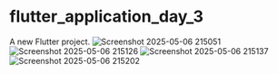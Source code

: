 # flutter_application_day_3

A new Flutter project.
![Screenshot 2025-05-06 215051](https://github.com/user-attachments/assets/d1697cea-f286-4c04-b2b1-07b8fedf2a6a)
![Screenshot 2025-05-06 215126](https://github.com/user-attachments/assets/f12408a9-f57a-497e-a075-0b6940d14910)
![Screenshot 2025-05-06 215137](https://github.com/user-attachments/assets/0bdd1abc-5084-4fd2-9f2a-b797c2a1efbc)
![Screenshot 2025-05-06 215202](https://github.com/user-attachments/assets/19292289-12e4-4137-8f70-144133589d61)
